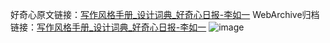好奇心原文链接：[写作风格手册_设计词典_好奇心日报-李如一](https://www.qdaily.com/articles/1397.html)
WebArchive归档链接：[写作风格手册_设计词典_好奇心日报-李如一](http://web.archive.org/web/20190623145851/https://www.qdaily.com/articles/1397.html)
![image](http://ww3.sinaimg.cn/large/007d5XDply1g3v4g8966bj30u02ox1fl)
